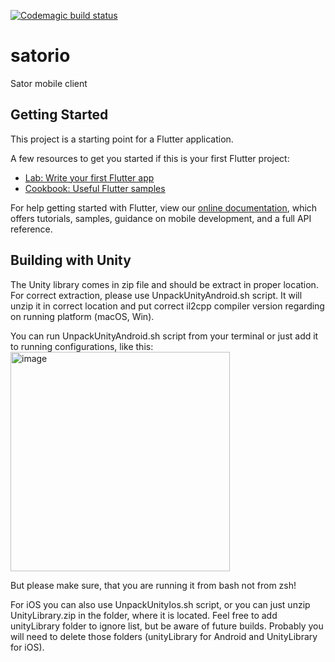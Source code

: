 [![Codemagic build status](https://api.codemagic.io/apps/60d536fd19e6aa32f8ae59d3/60d536fd19e6aa32f8ae59d2/status_badge.svg)](https://codemagic.io/apps/60d536fd19e6aa32f8ae59d3/60d536fd19e6aa32f8ae59d2/latest_build)

# satorio

Sator mobile client

## Getting Started

This project is a starting point for a Flutter application.

A few resources to get you started if this is your first Flutter project:

- [Lab: Write your first Flutter app](https://flutter.dev/docs/get-started/codelab)
- [Cookbook: Useful Flutter samples](https://flutter.dev/docs/cookbook)

For help getting started with Flutter, view our
[online documentation](https://flutter.dev/docs), which offers tutorials,
samples, guidance on mobile development, and a full API reference.


## Building with Unity

The Unity library comes in zip file and should be extract in proper location.
For correct extraction, please use UnpackUnityAndroid.sh script.
It will unzip it in correct location and put correct il2cpp compiler version regarding on running platform (macOS, Win).

You can run UnpackUnityAndroid.sh script from your terminal or just add it to running configurations, like this:
<img width="351" alt="image" src="https://user-images.githubusercontent.com/20683443/179269494-6ec5cef0-f53f-425e-8b0d-a3936314bc77.png">

But please make sure, that you are running it from bash not from zsh!

For iOS you can also use UnpackUnityIos.sh script, or you can just unzip UnityLibrary.zip in the folder, where it is located.
Feel free to add unityLibrary folder to ignore list, but be aware of future builds.
Probably you will need to delete those folders (unityLibrary for Android and UnityLibrary for iOS).
